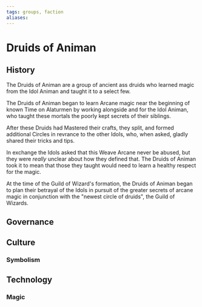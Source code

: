 ```yaml
---
tags: groups, faction
aliases:
---
```


# Druids of Animan
## History
The Druids of Animan are a group of ancient ass druids who learned magic from the Idol Animan and taught it to a select few.

The Druids of Animan began to learn Arcane magic near the beginning of known Time on Alaturmen by working alongside and for the Idol Animan, who taught these mortals the poorly kept secrets of their siblings.

After these Druids had Mastered their crafts, they split, and formed additional Circles in revrance to the other Idols, who, when asked, gladly shared their tricks and tips. 

In exchange the Idols asked that this Weave Arcane never be abused, but they were *really* unclear about how they defined that. The Druids of Animan took it to mean that those they taught would need to learn a healthy respect for the magic.

At the time of the Guild of Wizard's formation, the Druids of Animan began to plan their betrayal of the Idols in pursuit of the greater secrets of arcane magic in conjunction with the "newest circle of druids", the Guild of Wizards.

## Governance
## Culture
### Symbolism
## Technology
### Magic